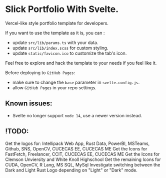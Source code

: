 # Slick Portfolio With Svelte.

Vercel-like style portfolio template for developers.

If you want to use the template as it is, you can :

- update `src/lib/params.ts` with your data.
- update `src/lib/index.scss` for custom styling.
- update `static/favicon.ico` to customize the tab's icon.

Feel free to explore and hack the template to your needs if you feel like it.

Before deploying to `GitHub Pages`:

- make sure to change the `base` parameter in `svelte.config.js`.
- allow `GitHub Pages` in your repo settings.

## Known issues:

- Svelte no longer support `node 14`, use a newer version instead.


## !TODO: 
Get the logos for: Intellipack Web App, Rust Data, PowerBI, MSTeams, Github, SNS, OpenCV, CUCECAS EE, CUCECAS ME
Get the Icons for FastFetch, Freelancer, CCIT, CUCECAS EE, CUCECAS ME
Get the Icons for Clemson Unviersity and White Knoll Highschool
Get the remaining Icons for CUDA, OpenCV, R Lang, MS SQL, MySql
Investigate switching between the Dark and Light Rust Logo depending on "Light" or "Dark" mode. 
